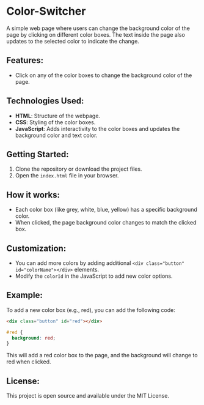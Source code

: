 # Color-Switcher

A simple web page where users can change the background color of the page by clicking on different color boxes. The text inside the page also updates to the selected color to indicate the change.

## Features:

- Click on any of the color boxes to change the background color of the page.

## Technologies Used:

- **HTML**: Structure of the webpage.
- **CSS**: Styling of the color boxes.
- **JavaScript**: Adds interactivity to the color boxes and updates the background color and text color.

## Getting Started:

1. Clone the repository or download the project files.
2. Open the `index.html` file in your browser.

## How it works:

- Each color box (like grey, white, blue, yellow) has a specific background color.
- When clicked, the page background color changes to match the clicked box.

## Customization:

- You can add more colors by adding additional `<div class="button" id="colorName"></div>` elements.
- Modify the `colorId` in the JavaScript to add new color options.

## Example:

To add a new color box (e.g., red), you can add the following code:

```html
<div class="button" id="red"></div>
```

```css
#red {
  background: red;
}
```

This will add a red color box to the page, and the background will change to red when clicked.

## License:

This project is open source and available under the MIT License.
